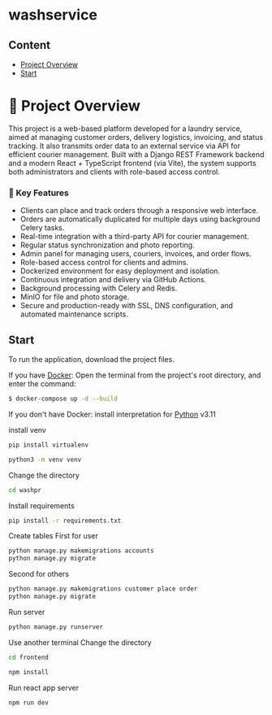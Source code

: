 # washservice

## Content

- [Project Overview](#project-overview)
- [Start](#start)

# 🧺 <a id="project-overview">Project Overview</a>

This project is a web-based platform developed for a laundry service, aimed at managing customer orders, delivery logistics, invoicing, and status tracking. It also transmits order data to an external service via API for efficient courier management. Built with a Django REST Framework backend and a modern React + TypeScript frontend (via Vite), the system supports both administrators and clients with role-based access control.

### 🚀 Key Features
- Clients can place and track orders through a responsive web interface.
- Orders are automatically duplicated for multiple days using background Celery tasks.
- Real-time integration with a third-party API for courier management.
- Regular status synchronization and photo reporting.
- Admin panel for managing users, couriers, invoices, and order flows.
- Role-based access control for clients and admins.
- Dockerized environment for easy deployment and isolation.
- Continuous integration and delivery via GitHub Actions.
- Background processing with Celery and Redis.
- MinIO for file and photo storage.
- Secure and production-ready with SSL, DNS configuration, and automated maintenance scripts.

## <a id="start">Start</a>
To run the application, download the project files.

If you have [Docker](https://docker.com/):
Open the terminal from the project's root directory, and enter the command:

```sh
$ docker-compose up -d --build
```

If you don't have Docker:
install interpretation for [Python](https://www.python.org/downloads/release/python-3110/) v3.11

install venv

```sh
pip install virtualenv
```
```sh
python3 -m venv venv
```

Change the directory
```sh
cd washpr
```
Install requirements
```sh
pip install -r requirements.txt
```

Create tables
First for user
```sh
python manage.py makemigrations accounts
python manage.py migrate
```
Second for others
```sh
python manage.py makemigrations customer place order
python manage.py migrate
```

Run server
```sh
python manage.py runserver
```

Use another terminal
Change the directory
```sh
cd frontend
```

```sh
npm install
```

Run react app server
```sh
npm run dev
```